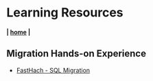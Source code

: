 # Learning Resources

#### | [home](./readme.md)  |


## Migration Hands-on Experience
* [FastHach - SQL Migration](https://github.com/cyrille-visser/FastHack-SQL/blob/main/README.md)